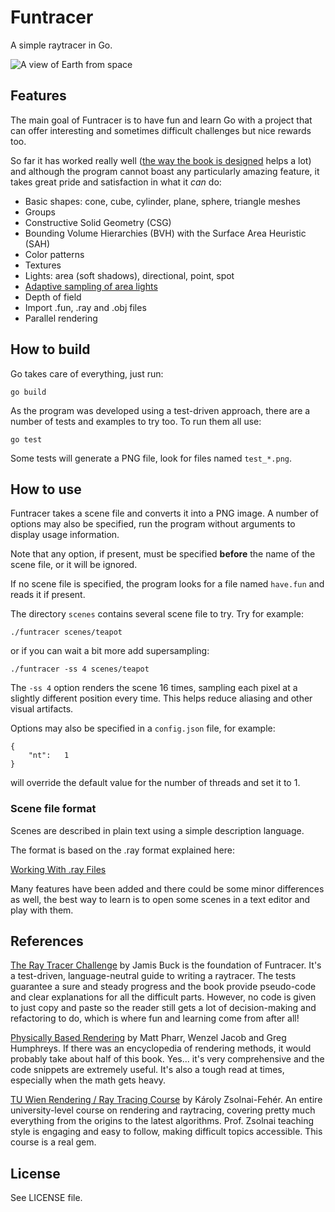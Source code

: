 # Funtracer

A simple raytracer in Go.

![A view of Earth from space](https://ascottix.github.io/funtracer/earth_in_space.png)

## Features

The main goal of Funtracer is to have fun and learn Go with a project that can offer interesting and sometimes difficult challenges but nice rewards too.

So far it has worked really well ([the way the book is designed](#references) helps a lot) and although the program cannot boast any particularly amazing feature, it takes great pride and satisfaction in what it _can_ do:

- Basic shapes: cone, cube, cylinder, plane, sphere, triangle meshes
- Groups
- Constructive Solid Geometry (CSG)
- Bounding Volume Hierarchies (BVH) with the Surface Area Heuristic (SAH)
- Color patterns
- Textures
- Lights: area (soft shadows), directional, point, spot
- [Adaptive sampling of area lights](https://ascottix.github.io/blog/aals/adaptive-area-light-sampling.html)
- Depth of field
- Import .fun, .ray and .obj files
- Parallel rendering

## How to build

Go takes care of everything, just run:

`go build`

As the program was developed using a test-driven approach, there are a number of tests and examples to try too. To run them all use:

`go test`

Some tests will generate a PNG file, look for files named `test_*.png`.

## How to use

Funtracer takes a scene file and converts it into a PNG image. A number of options may also be specified, run the program without arguments to display usage information.

Note that any option, if present, must be specified **before** the name of the scene file, or it will be ignored.

If no scene file is specified, the program looks for a file named `have.fun` and reads it if present.

The directory `scenes` contains several scene file to try. Try for example:

`./funtracer scenes/teapot`

or if you can wait a bit more add supersampling:

`./funtracer -ss 4 scenes/teapot`

The `-ss 4` option renders the scene 16 times, sampling each pixel at a slightly different position every time. This helps reduce aliasing and other visual artifacts.

Options may also be specified in a `config.json` file, for example:

    {
        "nt":   1
    }

will override the default value for the number of threads and set it to 1.

### Scene file format

Scenes are described in plain text using a simple description language. 

The format is based on the .ray format explained here:

[Working With .ray Files](http://www.cs.cmu.edu/afs/cs.cmu.edu/academic/class/15864-s04/www/assignment4/format.html "Working With .ray Files")

Many features have been added and there could be some minor differences as well, the best way to learn is to open some scenes in a text editor and play with them.

## References

[The Ray Tracer Challenge](https://pragprog.com/book/jbtracer/the-ray-tracer-challenge "The Ray Tracer Challenge") by Jamis Buck is the foundation of Funtracer. It's a test-driven, language-neutral guide to writing a raytracer.
The tests guarantee a sure and steady progress and the book provide pseudo-code and clear explanations
for all the difficult parts. However, no code is given to just copy and paste so the reader still gets a lot of
decision-making and refactoring to do, which is where fun and learning come from after all!

[Physically Based Rendering](http://www.pbr-book.org/ "Physically Based Rendering") by Matt Pharr, Wenzel Jacob and Greg Humphreys. If there was an encyclopedia of rendering methods, it would probably take about half of this book. Yes... it's very comprehensive and the code snippets are extremely useful. 
It's also a tough read at times, especially when the math gets heavy.

[TU Wien Rendering / Ray Tracing Course](https://www.youtube.com/playlist?list=PLujxSBD-JXgnGmsn7gEyN28P1DnRZG7qi)
by Károly Zsolnai-Fehér.
An entire university-level course on rendering and raytracing, covering pretty much everything from the origins
to the latest algorithms. Prof. Zsolnai teaching style is engaging and easy to follow, making difficult topics
accessible. This course is a real gem.

## License

See LICENSE file.

